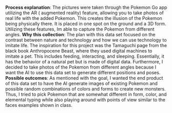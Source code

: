 **Process explanation**: The pictures were taken through the Pokemon Go app utilizing the AR ( augmented reality) feature, allowing you to take photos of real life with the added Pokemon. This creates the illusion of the Pokemon being physically there. It is placed in one spot on the ground and a 3D form. Utilizing these features, Im able to capture the Pokemon from different angles. 
**Why this collection**: The plan with this data set focused on the contrast between nature and technology and how we can use technology to imitate life. The inspiration for this project was the Tamaguchi page from the black book Anthropocene Beast, where they used digital machines to imitate a pet. This includes feeding, interacting, and sleeping. Essentially, it has the behavior of a natural pet but is made of digital data. Furthermore, I decided to take photos of the Pokemon from different angles because I want the AI to use this data set to generate different positions and poses. 
**Possible outcomes**: As mentioned with the goal, I wanted the end product of this data set to have the AI generate images of existing Pokemon and possible random combinations of colors and forms to create new monsters. Thus, I tried to pick Pokemon that are somewhat different in form, color, and elemental typing while also playing around with points of view similar to the faces examples shown in class. 
